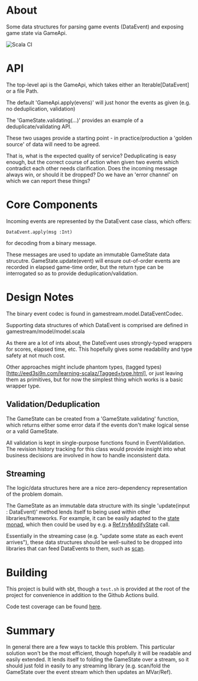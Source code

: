 # About

Some data structures for parsing game events (DataEvent) and exposing game state via GameApi.

![Scala CI](https://github.com/aaronp/basketball-events/workflows/Scala%20CI/badge.svg)

# API

The top-level api is the GameApi, which takes either an Iterable[DataEvent] or a file Path.

The default 'GameApi.apply(evens)' will just honor the events as given (e.g. no deduplication, validation)

The 'GameState.validating(...)' provides an example of a deduplicate/validating API.

These two usages provide a starting point - in practice/production a 'golden source' of data will need to be agreed.

That is, what is the expected quality of service? Deduplicating is easy enough, but the correct course of action when given two events which contradict each other needs clarification. Does the incoming message always win, or should it be dropped? Do we have an 'error channel' on which we can report these things? 

# Core Components

Incoming events are represented by the DataEvent case class, which offers:
```
DataEvent.apply(msg :Int)
```
for decoding from a binary message.

These messages are used to update an immutable GameState data strucutre. GameState.update(event) will ensure out-of-order events are recorded in 
elapsed game-time order, but the return type can be interrogated so as to provide deduplication/validation.

# Design Notes

The binary event codec is found in gamestream.model.DataEventCodec.

Supporting data structures of which DataEvent is comprised are defined in gamestream/model/model.scala

As there are a lot of ints about, the DateEvent uses strongly-typed wrappers for scores, elapsed time, etc.
This hopefully gives some readability and type safety at not much cost.

Other approaches might include phantom types, (tagged types)[http://eed3si9n.com/learning-scalaz/Tagged+type.html], or just leaving them as primitives, but for now the simplest thing which works is a basic wrapper type.
  
## Validation/Deduplication

The GameState can be created from a 'GameState.validating' function, which returns either some error data if the events
don't make logical sense or a valid GameState.

All validation is kept in single-purpose functions found in EventValidation. The revision history tracking for this class would provide insight into what business decisions are involved in how to handle inconsistent data.

## Streaming

The logic/data structures here are a nice zero-dependency representation of the problem domain.

The GameState as an immutable data structure with its single 'update(input : DataEvent)' method lends itself to being used within other libraries/frameworks.
For example, it can be easily adapted to the [state monad](https://typelevel.org/cats/datatypes/state.html), which then could be used by e.g. a [Ref.tryModifyState](https://typelevel.org/cats-effect/api/cats/effect/concurrent/Ref.html#tryModifyState[B](state:cats.data.State[A,B]):F[Option[B]]) call.

Essentially in the streaming case (e.g. "update some state as each event arrives"), these data structures should be well-suited to be dropped into libraries that can feed DataEvents to them, such as [scan](https://monix.io/api/current/monix/reactive/Observable.html#scan[S](seed:=%3ES)(op:(S,A)=%3ES):monix.reactive.Observable[S]).

# Building 

This project is build with sbt, though a ```test.sh``` is provided at the root of the project for convenience
in addition to the Github Actions build. 

Code test coverage can be found [here](https://github.com/aaronp/basketball-events/suites/1150590372/artifacts/16581452).

# Summary

In general there are a few ways to tackle this problem. This particular solution won't be the most efficient, though hopefully it will be readable
and easily extended. It lends itself to folding the GameState over a stream, so it should just fold in easily to any streaming
library (e.g. scan/fold the GameState over the event stream which then updates an MVar/Ref).

